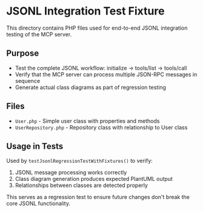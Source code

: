 # JSONL Integration Test Fixture

This directory contains PHP files used for end-to-end JSONL integration testing of the MCP server.

## Purpose
- Test the complete JSONL workflow: initialize → tools/list → tools/call
- Verify that the MCP server can process multiple JSON-RPC messages in sequence
- Generate actual class diagrams as part of regression testing

## Files
- `User.php` - Simple user class with properties and methods
- `UserRepository.php` - Repository class with relationship to User class

## Usage in Tests
Used by `testJsonlRegressionTestWithFixtures()` to verify:
1. JSONL message processing works correctly
2. Class diagram generation produces expected PlantUML output
3. Relationships between classes are detected properly

This serves as a regression test to ensure future changes don't break the core JSONL functionality.
